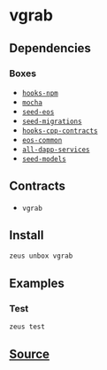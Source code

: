 
vgrab 
====================




## Dependencies
### Boxes
* [`hooks-npm`](hooks-npm.md)
* [`mocha`](mocha.md)
* [`seed-eos`](seed-eos.md)
* [`seed-migrations`](seed-migrations.md)
* [`hooks-cpp-contracts`](hooks-cpp-contracts.md)
* [`eos-common`](eos-common.md)
* [`all-dapp-services`](all-dapp-services.md)
* [`seed-models`](seed-models.md)


## Contracts
* `vgrab`
## Install
```bash
zeus unbox vgrab
```
## Examples
### Test 
```bash
zeus test
```





## [Source](https://github.com/liquidapps-io/zeus-sdk/tree/master/boxes/groups/sample/vgrab)
